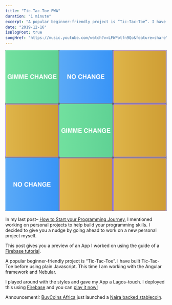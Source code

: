 ```yaml
---
title: "Tic-Tac-Toe PWA"
duration: "1 minute"
excerpt: "A popular beginner-friendly project is “Tic-Tac-Toe”. I have built Tic-Tac-Toe before using plain Javascript. This time I am working with the Angular. I played around with the styles and gave my App a Lagos-touch."
date: "2019-12-16"
isBlogPost: true
songHref: "https://music.youtube.com/watch?v=LFWPotfn9Qo&feature=share" 
---
```


<div class="w-64 h-64 mx-auto">

![Tic-Tac-Toe](./../../images/tic-tac-toe.jpg)

</div>

In my last post– <a class=link href="/blog/how-to-start-your-programming-journey/">How to Start your Programming Journey</a>, I mentioned working on personal projects to help build your programming skills. I decided to give you a nudge by going ahead to work on a new personal project myself.

This post gives you a preview of an App I worked on using the guide of a <a class=link href="https://www.youtube.com/watch?v=G0bBLvWXBvc">Firebase tutorial</a>.

A popular beginner-friendly project is “Tic-Tac-Toe”. I have built Tic-Tac-Toe before using plain Javascript. This time I am working with the Angular framework and Nebular.

I played around with the styles and gave my App a Lagos-touch. I deployed this using <a class="link" href="https://bit.ly/3bHRfVF">Firebase</a> and you can
<a class="link" href="https://myapp-3943c.firebaseapp.com">play it now!</a>

Announcement!: <a href="https://buycoins.africa">BuyCoins Africa</a> just launched a <a class="link" href="https://ngnt.org">Naira backed stablecoin</a>.
